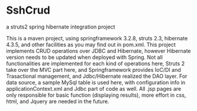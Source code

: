 SshCrud
=======

a struts2 spring hibernate integration project

This is a maven project, using springframework 3.2.8, struts 2.3, hibernate 4.3.5, and other facilities as you may find out in pom.xml.
This project implements CRUD operations over JDBC and Hibernate, however Hibernate version needs to be updated when deployed with Spring.
Not all functionalities are implemented for each kind of operations here, Struts 2 take over the MVC part here, 
and Springframework provides IoC/DI and Trasactional management, and Jdbc/Hibernate realized the DAO layer.
For data source, a sample MySql table is used here, with configuration info in applicationContext.xml and Jdbc part of code as well.
All .jsp pages are only responsible for basic function (displaying results), more effort in css, html, and Jquery are needed in the future. 
